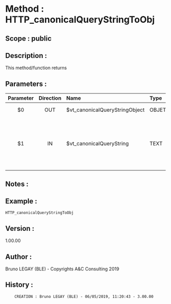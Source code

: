 ﻿# **Method :** HTTP_canonicalQueryStringToObj## **Scope :** public## **Description :** This method/function returns## **Parameters :** | Parameter | Direction | Name | Type | Ddescription | |:----:|:----:|:----|:----|:----| | $0 | OUT | $vt_canonicalQueryStringObject | OBJET | canonical query string object | | $1 | IN | $vt_canonicalQueryString | TEXT | canonical query string (e.g. "X-Amz-Algorithm=AWS4-HMAC-SHA256&X-Amz-Expires=86400&X-Amz-SignedHeaders=host") | ## **Notes :** ## **Example :** ```HTTP_canonicalQueryStringToObj```## **Version :** 1.00.00## **Author :** Bruno LEGAY (BLE) - Copyrights A&C Consulting 2019## **History :**          CREATION : Bruno LEGAY (BLE) - 06/05/2019, 11:20:43 - 3.00.00